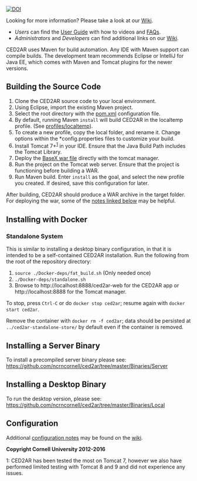 [![DOI](https://zenodo.org/badge/DOI/10.5281/zenodo.597000.svg)](https://doi.org/10.5281/zenodo.597000)

Looking for more information? Please take a look at our [Wiki](/ncrncornell/ced2ar/wiki).
* _Users_ can find the [User Guide](/ncrncornell/ced2ar/wiki/User's-Guide) with how to videos and [FAQs](/ncrncornell/ced2ar/wiki/FAQs).
* _Administrators_ and _Developers_ can find additional links on our [Wiki](/ncrncornell/ced2ar/wiki).

CED2AR uses Maven for build automation. Any IDE with Maven support can 
compile builds. The development team recommends Eclipse or IntelliJ 
for Java EE, which comes with Maven and Tomcat plugins for the newer 
versions.

## Building the Source Code

1. Clone the CED2AR source code to your local environment. 
2. Using Eclipse, import the existing Maven project. 
3. Select the root directory with the [pom.xml](Source/pom.xml) configuration file.
4. By default, running Maven `install` will build CED2AR in the localtemp 
profile. (See [profiles/localtemp](Source/pom.xml)). 
5. To create a new profile, copy the local folder, and rename it. Change options within the *config.properties files to customize your build.
6. Install Tomcat 7+<sup>[1](#footnote1)</sup> in your IDE. Ensure that 
the Java Build Path includes the Tomcat Library. 
7. Deploy the [BaseX war file](BaseXTemplate/BaseX.war) directly with the 
tomcat manager.
8. Run the project on the Tomcat web server. Ensure that the project is 
functioning before building a WAR. 
9. Run Maven build. Enter `install` as the goal, and select the new 
profile you created. If desired, save this configuration for later.

After building, CED2AR should produce a WAR archive in the target folder. 
For deploying the war, some of the [notes linked below](#installing-a-server-binary) may be helpful.

## Installing with Docker

### Standalone System

This is similar to installing a desktop binary configuration, in that it is
intended to be a self-contained CED2AR installation. Run the following
from the root of the repository directory:

1. `source ./Docker-deps/fat_build.sh` (Only needed once)
2. `./Docker-deps/standalone.sh`
3. Browse to http://localhost:8888/ced2ar-web for the CED2AR app or http://localhost:8888 for the Tomcat manager.


To stop, press `Ctrl-C` or do `docker stop ced2ar`; resume again with `docker start ced2ar`.

Remove the container with `docker rm -f ced2ar`; data should be persisted at 
`../ced2ar-standalone-store/` by default even if the container is removed.

## Installing a Server Binary
To install a precompiled server binary please see:
https://github.com/ncrncornell/ced2ar/tree/master/Binaries/Server

## Installing a Desktop Binary
To run the desktop version, please see:
https://github.com/ncrncornell/ced2ar/tree/master/Binaries/Local

## Configuration
Additional [configuration notes](https://github.com/ncrncornell/ced2ar/wiki/The-CED2AR-Configuration-Files) may be found on the [wiki](https://github.com/ncrncornell/ced2ar/wiki).

**Copyright Cornell University 2012-2016**

<a name="footnote1">1</a>: CED2AR has been tested the most on Tomcat 7,
however we also have performed limited testing with Tomcat 8 and 9 and did not
experience any issues.
